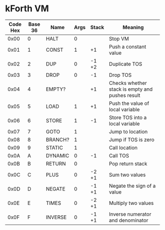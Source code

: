 # kForth VM

| Code Hex | Base 36 | Name    | Args | Stack | Meaning |
| -------- | ------- | ------- | ---- | ----- | ------- |
| 0x00     | 0       | HALT    | 0    |       | Stop VM |
| 0x01     | 1       | CONST   | 1    | +1    | Push a constant value |
| 0x02     | 2       | DUP     | 0    | -1 +2 | Duplicate TOS |
| 0x03     | 3       | DROP    | 0    | -1    | Drop TOS |
| 0x04     | 4       | EMPTY?  |      | +1    | Checks whether stack is empty and pushes result |
| 0x05     | 5       | LOAD    | 1    | +1    | Push the value of local variable |
| 0x06     | 6       | STORE   | 1    | -1    | Store TOS into a local variable |
| 0x07     | 7       | GOTO    | 1    |       | Jump to location |
| 0x08     | 8       | BRANCH? | 1    |       | Jump if TOS is zero |
| 0x09     | 9       | STATIC  | 1    |       | Call location |
| 0x0A     | A       | DYNAMIC | 0    | -1    | Call TOS | 
| 0x0B     | B       | RETURN  | 0    |       | Pop return stack | 
| 0x0C     | C       | PLUS    | 0    | -2 +1 | Sum two values | 
| 0x0D     | D       | NEGATE  | 0    | -1 +1 | Negate the sign of a value | 
| 0x0E     | E       | TIMES   | 0    | -2 +1 | Multiply two values | 
| 0x0F     | F       | INVERSE | 0    | -1 +1 | Inverse numerator and denominator | 
